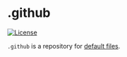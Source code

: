 # .github

[![License](https://img.shields.io/badge/license-MIT-blue.svg?label=License&logo=github)](LICENSE.txt)

`.github` is a repository for [default files](https://docs.github.com/en/communities/setting-up-your-project-for-healthy-contributions/creating-a-default-community-health-file).
